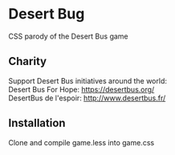 # Desert Bug
CSS parody of the Desert Bus game

## Charity
Support Desert Bus initiatives around the world:  
Desert Bus For Hope: https://desertbus.org/  
DesertBus de l'espoir: http://www.desertbus.fr/  

## Installation
Clone and compile game.less into game.css
